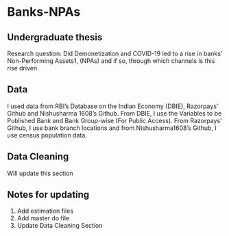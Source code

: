 # Banks-NPAs
## Undergraduate thesis
Research question: Did Demonetization and COVID-19 led to a rise in banks’ Non-Performing Assets1, (NPAs) and if so, through which channels is this rise driven.

## Data
I used data from RBI’s Database on the Indian Economy (DBIE), Razorpays’ Github and Nishusharma 1608’s Github. From DBIE, I use the Variables to be Published Bank and Bank Group-wise (For Public Access). From Razorpays’ Github, I use bank branch locations and from Nishusharma1608’s Github, I use census population data.

## Data Cleaning
Will update this section

## Notes for updating
1. Add estimation files 
2. Add master do file
3. Update Data Cleaning Section